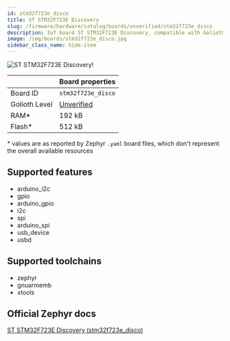 ```yaml
---
id: stm32f723e_disco
title: ST STM32F723E Discovery
slug: /firmware/hardware/catalog/boards/unverified/stm32f723e_disco
description: IoT board ST STM32F723E Discovery, compatible with Golioth at unverified level.
image: /img/boards/stm32f723e_disco.jpg
sidebar_class_name: hide-item
---
```


[//]: # (This is an auto-generated file, do not edit! Changes to it will be lost upon re-generation)

![ST STM32F723E Discovery!](/img/boards/stm32f723e_disco.jpg "ST STM32F723E Discovery")

|                | Board properties     |
| -------------  | -------------------- |
| Board ID       | `stm32f723e_disco` |
| Golioth Level  | [Unverified](/firmware/hardware#unverified-boards) |
| RAM*           | 192 kB |
| Flash*         | 512 kB |

\* values are as reported by Zephyr `.yaml` board files, which don't represent the overall available resources



## Supported features

* arduino_i2c
* gpio
* arduino_gpio
* i2c
* spi
* arduino_spi
* usb_device
* usbd

## Supported toolchains

* zephyr
* gnuarmemb
* xtools

## Official Zephyr docs

[ST STM32F723E Discovery (stm32f723e_disco)](https://docs.zephyrproject.org/latest/boards/st/stm32f723e_disco/doc/index.html)
